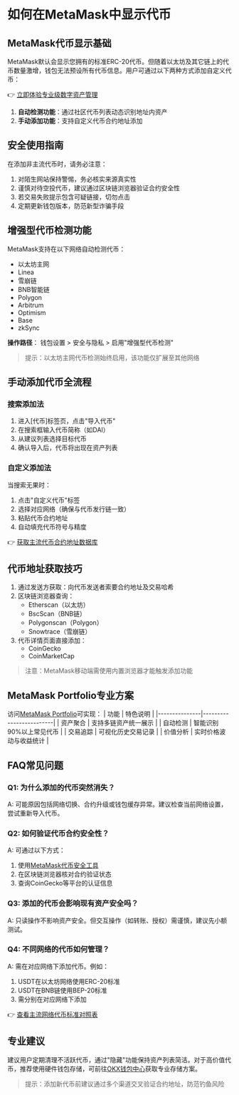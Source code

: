 # 如何在MetaMask中显示代币

## MetaMask代币显示基础
MetaMask默认会显示您拥有的标准ERC-20代币。但随着以太坊及其它链上的代币数量激增，钱包无法预设所有代币信息。用户可通过以下两种方式添加自定义代币：

👉 [立即体验专业级数字资产管理](https://bit.ly/okx_welcome)

1. **自动检测功能**：通过社区代币列表动态识别地址内资产
2. **手动添加功能**：支持自定义代币合约地址添加

## 安全使用指南
在添加非主流代币时，请务必注意：
1. 对陌生网站保持警惕，务必核实来源真实性
2. 谨慎对待空投代币，建议通过区块链浏览器验证合约安全性
3. 若交易失败提示包含可疑链接，切勿点击
4. 定期更新钱包版本，防范新型诈骗手段

## 增强型代币检测功能
MetaMask支持在以下网络自动检测代币：
- 以太坊主网
- Linea
- 雪崩链
- BNB智能链
- Polygon
- Arbitrum
- Optimism
- Base
- zkSync

**操作路径**：
钱包设置 > 安全与隐私 > 启用"增强型代币检测"

> 提示：以太坊主网代币检测始终启用，该功能仅扩展至其他网络

## 手动添加代币全流程
### 搜索添加法
1. 进入[代币]标签页，点击"导入代币"
2. 在搜索框输入代币简称（如DAI）
3. 从建议列表选择目标代币
4. 确认导入后，代币将出现在资产列表

### 自定义添加法
当搜索无果时：
1. 点击"自定义代币"标签
2. 选择对应网络（确保与代币发行链一致）
3. 粘贴代币合约地址
4. 自动填充代币符号与精度

👉 [获取主流代币合约地址数据库](https://bit.ly/okx_welcome)

## 代币地址获取技巧
1. 通过发送方获取：向代币发送者索要合约地址及交易哈希
2. 区块链浏览器查询：
   - Etherscan（以太坊）
   - BscScan（BNB链）
   - Polygonscan（Polygon）
   - Snowtrace（雪崩链）
3. 代币详情页面直接添加：
   - CoinGecko
   - CoinMarketCap

> 注意：MetaMask移动端需使用内置浏览器才能触发添加功能

## MetaMask Portfolio专业方案
访问[MetaMask Portfolio](https://portfolio.metamask.io/)可实现：
| 功能          | 特色说明                  |
|---------------|-------------------------|
| 资产聚合      | 支持多链资产统一展示       |
| 自动检测      | 智能识别90%以上常见代币    |
| 交易追踪      | 可视化历史交易记录         |
| 价值分析      | 实时价格波动与收益统计     |

## FAQ常见问题
### Q1: 为什么添加的代币突然消失？
A: 可能原因包括网络切换、合约升级或钱包缓存异常。建议检查当前网络设置，尝试重新导入代币。

### Q2: 如何验证代币合约安全性？
A: 可通过以下方式：
1. 使用[MetaMask代币安全工具](https://metamask.io/phishing/)
2. 在区块链浏览器核对合约验证状态
3. 查询CoinGecko等平台的认证信息

### Q3: 添加的代币会影响现有资产安全吗？
A: 只读操作不影响资产安全。但交互操作（如转账、授权）需谨慎，建议先小额测试。

### Q4: 不同网络的代币如何管理？
A: 需在对应网络下添加代币。例如：
1. USDT在以太坊网络使用ERC-20标准
2. USDT在BNB链使用BEP-20标准
3. 需分别在对应网络下添加

👉 [查看主流网络代币标准对照表](https://bit.ly/okx_welcome)

## 专业建议
建议用户定期清理不活跃代币，通过"隐藏"功能保持资产列表简洁。对于高价值代币，推荐使用硬件钱包存储，可前往[OKX钱包中心](https://bit.ly/okx_welcome)获取专业存储方案。

> 提示：添加新代币前建议通过多个渠道交叉验证合约地址，防范钓鱼风险